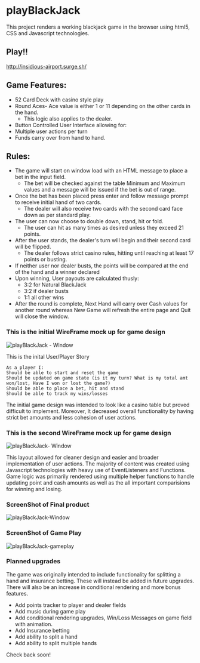 # playBlackJack
This project renders a working blackjack game in the browser using html5, CSS and Javascript technologies.

## Play!!
http://insidious-airport.surge.sh/

## Game Features: 
  * 52 Card Deck with casino style play
  * Round Aces- Ace value is either 1 or 11 depending on the other cards in the hand.
    * This logic also applies to the dealer.
  * Button Controlled User Interface allowing for:    
  * Multiple user actions per turn
  * Funds carry over from hand to hand.

## Rules:
  * The game will start on window load with an HTML message to place a bet in the input field.
    * The bet will be checked against the table Minimum and Maximum values and a message will be issued if the bet is out of range.
  * Once the bet has been placed press enter and follow message prompt to receive initial hand of two cards.
    * The dealer will also receive two cards with the second card face down as per standard play.
  * The user can now choose to double down, stand, hit or fold.
    * The user can hit as many times as desired unless they exceed 21 points.
  * After the user stands, the dealer's turn will begin and their second card will be flipped.
    * The dealer follows strict casino rules, hitting until reaching at least 17 points or busting.
  * If neither user nor dealer busts, the points will be compared at the end of the hand and a winner declared
  * Upon winning, User payouts are calculated thusly:
    * 3:2 for Natural BlackJack 
    * 3:2 if dealer busts
    * 1:1 all other wins
  * After the round is complete, Next Hand will carry over Cash values for another round whereas New Game will refresh the entire page and Quit will close the window. 


### This is the initial WireFrame mock up for game design

![playBlackJack - Window](https://user-images.githubusercontent.com/73343168/99282705-a85ded80-27f9-11eb-9987-3017387679bb.png)

This is the inital User/Player Story

~~~~~~~~~~~~~~~Player story~~~~~~~~~~~~~
As a player I:
Should be able to start and reset the game 
Should be updated on game state (is it my turn? What is my total amt won/lost, Have I won or lost the game?)
Should be able to place a bet, hit and stand
Should be able to track my wins/losses
~~~~~~~~~~~~~~~~~~~~~~~~~~~~~~~~~~~~~~

The initial game design was intended to look like a casino table but proved difficult to implement. Moreover, It decreased overall functionality by having strict bet amounts and less cohesion of user actions.

### This is the second WireFrame mock up for game design
![playBlackJack- Window](https://user-images.githubusercontent.com/73343168/99894690-e751d000-2c4b-11eb-863e-a9f87cdf2948.png)

This layout allowed for cleaner design and easier and broader implementation of user actions. 
The majority of content was created using Javascript technologies with heavy use of EventListeners and Functions. Game logic was primarily rendered using multiple helper functions to handle updating point and cash amounts as well as the all important comparisions for winning and losing. 

### ScreenShot of Final product
![playBlackJack-Window](https://user-images.githubusercontent.com/73343168/99925675-9f42b400-2d04-11eb-97e7-3e5c5051476c.png)


### ScreenShot of Game Play
![playBlackJack-gameplay](https://user-images.githubusercontent.com/73343168/99997621-07d07600-2d83-11eb-913d-05492cece0fb.png)

### Planned upgrades

The game was originally intended to include functionality for splitting a hand and insurance betting. These will instead be added in future upgrades. There will also be an increase in conditional rendering and more bonus features.

* Add points tracker to player and dealer fields
* Add music during game play
* Add conditional rendering upgrades, Win/Loss Messages on game field with animation.
* Add Insurance betting
* Add ability to split a hand
* Add ability to split multiple hands

Check back soon!
